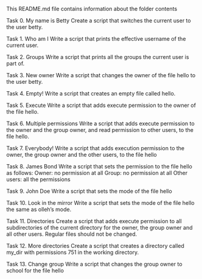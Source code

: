 
This README.md file contains information about the folder contents

Task 0. My name is Betty
	Create a script that switches the current user to the user betty.

Task 1. Who am I
	Write a script that prints the effective username of the current user.

Task 2. Groups
	Write a script that prints all the groups the current user is part of.

Task 3. New owner
	Write a script that changes the owner of the file hello to the user betty.

Task 4. Empty!
	Write a script that creates an empty file called hello.

Task 5. Execute
	Write a script that adds execute permission to the owner of the file hello.

Task 6. Multiple permissions
	Write a script that adds execute permission to the owner and the group owner, and read permission to other users, to the file hello.

Task 7. Everybody!
	Write a script that adds execution permission to the owner, the group owner and the other users, to the file hello

Task 8. James Bond
	Write a script that sets the permission to the file hello as follows:
		Owner: no permission at all
		Group: no permission at all
		Other users: all the permissions

Task 9. John Doe
	Write a script that sets the mode of the file hello

Task 10. Look in the mirror
	Write a script that sets the mode of the file hello the same as olleh’s mode.

Task 11. Directories
	Create a script that adds execute permission to all subdirectories of the current directory for the owner, the group owner and all other users. Regular files should not be changed.

Task 12. More directories
	Create a script that creates a directory called my_dir with permissions 751 in the working directory.

Task 13. Change group
	Write a script that changes the group owner to school for the file hello


